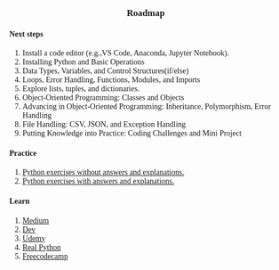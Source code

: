  <h3 style="font-family: Tahoma; text-align:center;">Roadmap🚀</h3>

<h4 style="font-family: Tahoma;">Next steps</h4>
<ol style="font-family: Tahoma;">
    <li> Install a code editor (e.g.,VS Code, Anaconda, Jupyter Notebook).</li>
    <li> Installing Python and Basic Operations</li>
    <li> Data Types, Variables, and Control Structures(if/else)</li>
    <li> Loops, Error Handling, Functions, Modules, and Imports</li>
    <li> Explore lists, tuples, and dictionaries.</li>
    <li> Object-Oriented Programming: Classes and Objects</li>
    <li> Advancing in Object-Oriented Programming: Inheritance, Polymorphism, Error Handling</li>
    <li> File Handling: CSV, JSON, and Exception Handling</li>
    <li>Putting Knowledge into Practice: Coding Challenges and Mini Project</li>
</ol>


<h4 style="font-family: Tahoma;">Practice</h4>
<ol style="font-family: Tahoma;">
    <li><a href="https://github.com/frdayvz85/python/tree/coding-exercises-only" target="_blank">Python exercises
            without answers and explanations.</a></li>
    <li><a href="https://github.com/frdayvz85/python/tree/coding-exercises-answers-explanations"
            target="_blank">Python exercises with answers and explanations.</a></li>
</ol>

<h4 style="font-family: Tahoma;">Learn</h4>
<ol style="font-family: Tahoma;">
    <li><a href="https://medium.com/" target="_blank">Medium</a></li>
    <li><a href="https://dev.to/" target="_blank">Dev</a></li>
    <li><a href="https://udemy.com/" target="_blank">Udemy</a></li>
    <li><a href="https://realpython.com/" target="_blank">Real Python</a></li>
    <li><a href="https://www.freecodecamp.org/learn/data-analysis-with-python/" target="_blank">Freecodecamp</a>
    </li>
</ol>